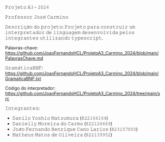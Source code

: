 𝙿𝚛𝚘𝚓𝚎𝚝𝚘 𝙰𝟹 - 𝟸𝟶𝟸𝟺

𝙿𝚛𝚘𝚏𝚎𝚜𝚜𝚘𝚛 𝙹𝚘𝚜𝚎́ 𝙲𝚊𝚛𝚖𝚒𝚗𝚘

𝙳𝚎𝚜𝚌𝚛𝚒𝚌̧𝚊̃𝚘 𝚍𝚘 𝚙𝚛𝚘𝚓𝚎𝚝𝚘: 𝙿𝚛𝚘𝚓𝚎𝚝𝚘 𝚙𝚊𝚛𝚊 𝚌𝚘𝚗𝚜𝚝𝚛𝚞𝚒𝚛 𝚞𝚖 𝚒𝚗𝚝𝚎𝚛𝚙𝚛𝚎𝚝𝚊𝚍𝚘𝚛 𝚍𝚎 𝚕𝚒𝚗𝚐𝚞𝚊𝚐𝚎𝚖 𝚍𝚎𝚜𝚎𝚗𝚟𝚘𝚕𝚟𝚒𝚍𝚊 𝚙𝚎𝚕𝚘𝚜 𝚒𝚗𝚝𝚎𝚐𝚛𝚊𝚗𝚝𝚎𝚜 𝚞𝚝𝚒𝚕𝚒𝚣𝚊𝚗𝚍𝚘 𝚝𝚢𝚙𝚎𝚜𝚌𝚛𝚒𝚙𝚝. 

Palavras-chave: <a> https://github.com/JoaoFernandoHCL/ProjetoA3_Carmino_2024/blob/main/PalavrasChave.md </a>

𝙶𝚛𝚊𝚖𝚊́𝚝𝚒𝚌𝚊𝙱𝙽𝙵: <a> https://github.com/JoaoFernandoHCL/ProjetoA3_Carmino_2024/blob/main/GramaticaBNF.txt </a> 

Código do interpretador: <a> https://github.com/JoaoFernandoHCL/ProjetoA3_Carmino_2024/tree/main/src </a>


𝙸𝚗𝚝𝚎𝚐𝚛𝚊𝚗𝚝𝚎𝚜:
- 𝙳𝚊𝚗𝚒𝚕𝚘 𝚈𝚘𝚜𝚑𝚒𝚘 𝙼𝚊𝚝𝚜𝚞𝚖𝚞𝚛𝚊 (𝟾𝟸𝟸𝟷𝟼𝟼𝟷𝟼𝟺)
- 𝙳𝚊𝚗𝚒𝚎𝚕𝚕𝚢 𝙼𝚘𝚛𝚎𝚒𝚛𝚊 𝚍𝚘 𝙲𝚊𝚛𝚖𝚘 (𝟾𝟸𝟸𝟷𝟸𝟼𝟼𝟼𝟿)
- 𝙹𝚘𝚊̃𝚘 𝙵𝚎𝚛𝚗𝚊𝚗𝚍𝚘 𝙷𝚎𝚗𝚛𝚒𝚚𝚞𝚎 𝙲𝚊𝚗𝚘 𝙻𝚊𝚛𝚒𝚘𝚜 (𝟾𝟸𝟹𝟷𝟻𝟽𝟶𝟶𝟻)
- 𝙼𝚊𝚝𝚑𝚎𝚞𝚜 𝙼𝚊𝚝𝚘𝚜 𝚍𝚎 𝙾𝚕𝚒𝚟𝚎𝚒𝚛𝚊 (𝟾𝟸𝟸𝟷𝟹𝟿𝟿𝟻𝟸)


